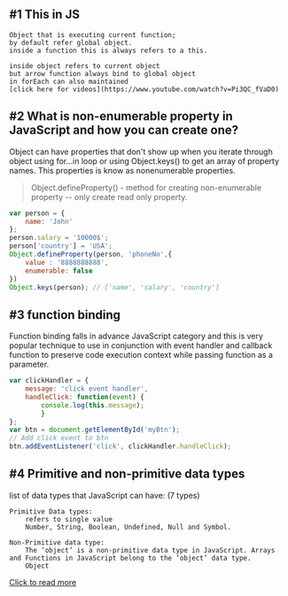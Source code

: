 ##  #1 This in JS

    Object that is executing current function;
    by default refer global object.
    inside a function this is always refers to a this.

    inside object refers to current object
    but arrow function always bind to global object  
    in forEach can also maintained
    [click here for videos](https://www.youtube.com/watch?v=Pi3QC_fVaD0)

## #2 What is non-enumerable property in JavaScript and how you can create one?

Object can have properties that don't show up when you iterate through object using for...in loop
or using Object.keys() to get an array of property names. This properties is know as nonenumerable
properties.

> Object.defineProperty() - method for creating non-enumerable property -- only create read only property.
```js
var person = {
    name: 'John'
};
person.salary = '10000$';
person['country'] = 'USA';
Object.defineProperty(person, 'phoneNo',{
    value : '8888888888',
    enumerable: false
})
Object.keys(person); // ['name', 'salary', 'country']
```

## #3 function binding

Function binding falls in advance JavaScript category and this is very popular technique to use in
conjunction with event handler and callback function to preserve code execution context while
passing function as a parameter.

```js
var clickHandler = {
    message: 'click event handler',
    handleClick: function(event) {
        console.log(this.message);
        }
};
var btn = document.getElementById('myBtn');
// Add click event to btn
btn.addEventListener('click', clickHandler.handleClick);
```

## #4 Primitive and non-primitive data types

list of data types that JavaScript can have: (7 types)

    Primitive Data types:
        refers to single value   
        Number, String, Boolean, Undefined, Null and Symbol.

    Non-Primitive data type: 
        The ‘object’ is a non-primitive data type in JavaScript. Arrays and Functions in JavaScript belong to the ‘object’ data type.
        Object

[Click to read more](https://www.edureka.co/blog/data-types-in-javascript/)





     